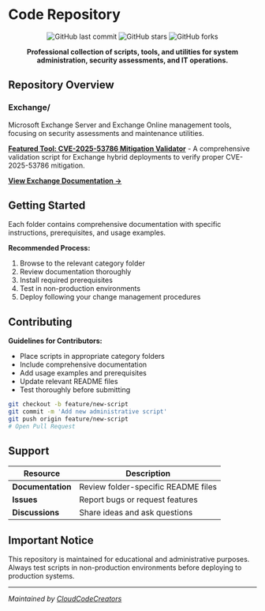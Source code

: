 # Code Repository

<div align="center">

![GitHub last commit](https://img.shields.io/github/last-commit/CloudCodeCreators/Code)
![GitHub stars](https://img.shields.io/github/stars/CloudCodeCreators/Code)
![GitHub forks](https://img.shields.io/github/forks/CloudCodeCreators/Code)

**Professional collection of scripts, tools, and utilities for system administration, security assessments, and IT operations.**

</div>

## Repository Overview

### Exchange/
Microsoft Exchange Server and Exchange Online management tools, focusing on security assessments and maintenance utilities.

**[Featured Tool: CVE-2025-53786 Mitigation Validator](https://github.com/CloudCodeCreators/Code/blob/main/Exchange/README.md)** - A comprehensive validation script for Exchange hybrid deployments to verify proper CVE-2025-53786 mitigation.

**[View Exchange Documentation →](https://github.com/CloudCodeCreators/Code/blob/main/Exchange/README.md)**

## Getting Started

Each folder contains comprehensive documentation with specific instructions, prerequisites, and usage examples.

**Recommended Process:**
1. Browse to the relevant category folder
2. Review documentation thoroughly
3. Install required prerequisites
4. Test in non-production environments
5. Deploy following your change management procedures

## Contributing

**Guidelines for Contributors:**
- Place scripts in appropriate category folders
- Include comprehensive documentation
- Add usage examples and prerequisites
- Update relevant README files
- Test thoroughly before submitting

```bash
git checkout -b feature/new-script
git commit -m 'Add new administrative script'
git push origin feature/new-script
# Open Pull Request
```

## Support

| Resource | Description |
|----------|-------------|
| **Documentation** | Review folder-specific README files |
| **Issues** | Report bugs or request features |
| **Discussions** | Share ideas and ask questions |

## Important Notice

This repository is maintained for educational and administrative purposes. Always test scripts in non-production environments before deploying to production systems.

---
*Maintained by [CloudCodeCreators](https://github.com/CloudCodeCreators)*

